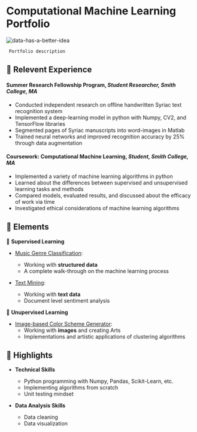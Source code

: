 # Computational Machine Learning Portfolio 
![data-has-a-better-idea](https://cdn.shortpixel.ai/client/to_avif,q_glossy,ret_img,w_1080/https://qelp.com/wp-content/uploads/2018/11/sds-1-1080x6751.jpg)

     Portfolio description

## :small_orange_diamond: Relevent Experience

#### Summer Research Fellowship Program, *Student Researcher, Smith College, MA*

- Conducted independent research on offline handwritten Syriac text recognition system 
- Implemented a deep-learning model in python with Numpy, CV2, and TensorFlow libraries
- Segmented pages of Syriac manuscripts into word-images in Matlab
- Trained neural networks and improved recognition accuracy by 25% through data augmentation

#### Coursework: Computational Machine Learning, *Student, Smith College, MA*

- Implemented a variety of machine learning algorithms in python 
- Learned about the differences between supervised and unsupervised learning tasks and methods
- Compared models, evaluated results, and discussed about the efficacy of work via time
- Investigated ethical considerations of machine learning algorithms

## :small_orange_diamond: Elements 

:small_blue_diamond: **Supervised Learning** 

  * [Music Genre Classification](https://github.com/comp-machine-learning-spring2021/portfolio-HelenaSG/tree/main/Music%20Genre%20Classification): 
    - Working with **structured data**
    * A complete walk-through on the machine learning process 
     
  * [Text Mining](https://github.com/comp-machine-learning-spring2021/portfolio-HelenaSG/tree/main/Text%20Mining):
    - Working with **text data**
    * Document level sentiment analysis
 
:small_blue_diamond: **Unupervised Learning**

  * [Image-based Color Scheme Generator](https://github.com/comp-machine-learning-spring2021/portfolio-HelenaSG/tree/main/Color%20Scheme%20Generator):
    - Working with **images** and creating Arts
    * Implementations and artistic applications of clustering algorithms 
 

## :small_orange_diamond: Highlights 

* **Technical Skills**

  * Python programming with Numpy, Pandas, Scikit-Learn, etc.
  * Implementing algorithms from scratch
  * Unit testing mindset
 
* **Data Analysis Skills**

  * Data cleaning
  * Data visualization



